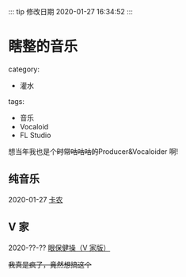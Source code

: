 ::: tip 修改日期
2020-01-27 16:34:52
:::

# 瞎整的音乐

category:

- 灌水

tags:

- 音乐
- Vocaloid
- FL Studio

想当年我也是个~~时常咕咕咕的~~Producer&Vocaloider 啊!

<!-- more -->

## 纯音乐

2020-01-27 [卡农](/song/canon.mp3)

## V 家

2020-??-?? [眼保健操（V 家版）](/YanBaoJianCao)

~~我真是疯了，竟然想搞这个~~
